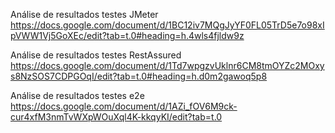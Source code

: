 Análise de resultados testes JMeter
https://docs.google.com/document/d/1BC12iv7MQgJyYF0FL05TrD5e7o98xIpVWW1Vj5GoXEc/edit?tab=t.0#heading=h.4wls4fjldw9z

Análise de resultados testes RestAssured
https://docs.google.com/document/d/1Td7wpgzvUklnr6CM8tmOYZc2MOxys8NzSOS7CDPGOqI/edit?tab=t.0#heading=h.d0m2gawoq5p8

Análise de resultados testes e2e
https://docs.google.com/document/d/1AZi_fOV6M9ck-cur4xfM3nmTvWXpWOuXql4K-kkqyKI/edit?tab=t.0